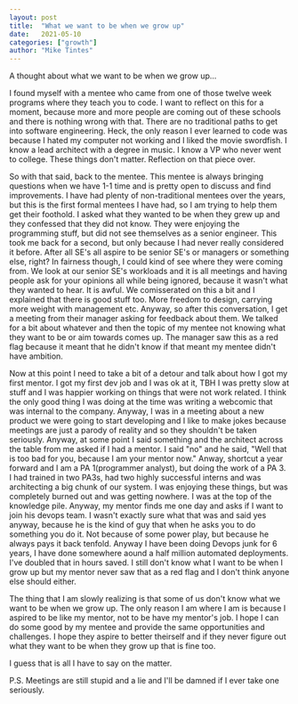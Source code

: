 ```yaml
---
layout: post
title:  "What we want to be when we grow up"
date:   2021-05-10
categories: ["growth"]
author: "Mike Tintes"
---
```


A thought about what we want to be when we grow up... 

I found myself with a mentee who came from one of those twelve week programs where they teach you to code. I want to reflect on this for a moment, because more and more people are coming out of these schools and there is nothing wrong with that. There are no traditional paths to get into software engineering. Heck, the only reason I ever learned to code was because I hated my computer not working and I liked the movie swordfish. I know a lead architect with a degree in music. I know a VP who never went to college. These things don't matter. Reflection on that piece over.

So with that said, back to the mentee. This mentee is always bringing questions when we have 1-1 time and is pretty open to discuss and find improvements. I have had plenty of non-traditional mentees over the years, but this is the first formal mentees I have had, so I am trying to help them get their foothold. I asked what they wanted to be when they grew up and they confessed that they did not know. They were enjoying the programming stuff, but did not see themselves as a senior engineer. This took me back for a second, but only because I had never really considered it before. After all SE's all aspire to be senior SE's or managers or something else, right? In fairness though, I could kind of see where they were coming from. We look at our senior SE's workloads and it is all meetings and having people ask for your opinions all while being ignored, because it wasn't what they wanted to hear. It is awful. We comisserated on this a bit and I explained that there is good stuff too. More freedom to design, carrying more weight with management etc. Anyway, so after this conversation, I get a meeting from their manager asking for feedback about them. We talked for a bit about whatever and then the topic of my mentee not knowing what they want to be or aim towards comes up. The manager saw this as a red flag because it meant that he didn't know if that meant my mentee didn't have ambition. 

Now at this point I need to take a bit of a detour and talk about how I got my first mentor. I got my first dev job and I was ok at it, TBH I was pretty slow at stuff and I was happier working on things that were not work related. I think the only good thing I was doing at the time was writing a webcomic that was internal to the company. Anyway, I was in a meeting about a new product we were going to start developing and I like to make jokes because meetings are just a parody of reality and so they shouldn't be taken seriously. Anyway, at some point I said something and the architect across the table from me asked if I had a mentor. I said "no" and he said, "Well that is too bad for you, because I am your mentor now." Anway, shortcut a year forward and I am a PA 1(programmer analyst), but doing the work of a PA 3. I had trained in two PA3s, had two highly successful interns and was architecting a big chunk of our system. I was enjoying these things, but was completely burned out and was getting nowhere. I was at the top of the knowledge pile. Anyway, my mentor finds me one day and asks if I want to join his devops team. I wasn't exactly sure what that was and said yes anyway, because he is the kind of guy that when he asks you to do something you do it. Not because of some power play, but because he always pays it back tenfold. Anyway I have been doing Devops junk for 6 years, I have done somewhere aound a half million automated deployments. I've doubled that in hours saved. I still don't know what I want to be when I grow up but my mentor never saw that as a red flag and I don't think anyone else should either.

The thing that I am slowly realizing is that some of us don't know what we want to be when we grow up. The only reason I am where I am is because I aspired to be like my mentor, not to be have my mentor's job. I hope I can do some good by my mentee and provide the same opportunities and challenges. I hope they aspire to better theirself and if they never figure out what they want to be when they grow up that is fine too.

I guess that is all I have to say on the matter. 

P.S. Meetings are still stupid and a lie and I'll be damned if I ever take one seriously.
